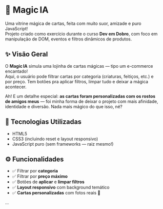 # 🎴 Magic IA

Uma vitrine mágica de cartas, feita com muito suor, amizade e puro JavaScript!  
Projeto criado como exercício durante o curso **Dev em Dobro**, com foco em manipulação de DOM, eventos e filtros dinâmicos de produtos.

## ✨ Visão Geral

O **Magic IA** simula uma lojinha de cartas mágicas — tipo um e-commerce encantado!  
Aqui, o usuário pode filtrar cartas por categoria (criaturas, feitiços, etc.) e por preço. Tem botões pra aplicar filtros, limpar tudo e deixar a mágica acontecer.

Ah! E um detalhe especial: **as cartas foram personalizadas com os rostos de amigos meus** — foi minha forma de deixar o projeto com mais afinidade, identidade e diversão. Nada mais mágico do que isso, né?

## 🧰 Tecnologias Utilizadas

- HTML5  
- CSS3 (incluindo reset e layout responsivo)  
- JavaScript puro (sem frameworks — raiz mesmo!)

## ⚙️ Funcionalidades

- ✅ Filtrar por **categoria**
- ✅ Filtrar por **preço máximo**
- ✅ Botões de **aplicar** e **limpar filtros**
- ✅ **Layout responsivo** com background temático
- ✅ **Cartas personalizadas** com fotos reais 💫


...
